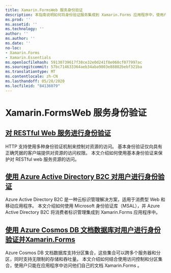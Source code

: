 ```yaml
---
title: Xamarin.FormsWeb 服务身份验证
description: 本指南说明如何将身份验证服务集成到 Xamarin.Forms 应用程序中，使用户能够在仅有权访问自己的数据时共享后端。
ms.prod: ''
ms.assetid: ''
ms.technology: ''
author: ''
ms.author: ''
ms.date: ''
no-loc:
- Xamarin.Forms
- Xamarin.Essentials
ms.openlocfilehash: 59130739617f38ce32e0d241f8e068cf077997ac
ms.sourcegitcommit: 57bc714633364aeb34aba9803e88802bebf321ba
ms.translationtype: MT
ms.contentlocale: zh-CN
ms.lasthandoff: 05/28/2020
ms.locfileid: "84136079"
---
```

# <a name="xamarinforms-web-service-authentication"></a>Xamarin.FormsWeb 服务身份验证

## <a name="authenticate-a-restful-web-service"></a>[对 RESTful Web 服务进行身份验证](rest.md)

HTTP 支持使用多种身份验证机制来控制对资源的访问。 基本身份验证仅向具有正确凭据的客户端提供对资源的访问权限。 本文介绍如何使用基本身份验证来保护对 RESTful web 服务资源的访问。

## <a name="authenticate-users-with-azure-active-directory-b2c"></a>[使用 Azure Active Directory B2C 对用户进行身份验证](azure-ad-b2c.md)

Azure Active Directory B2C 是一种云标识管理解决方案，适用于消费型 Web 和移动应用程序。 本文介绍如何使用 Microsoft 身份验证库（MSAL），并 Azure Active Directory B2C 将消费者标识管理集成到 Xamarin.Forms 应用程序中。

## <a name="authenticate-users-with-an-azure-cosmos-db-document-database-and-xamarinformsazure-cosmosdb-authmd"></a>[使用 Azure Cosmos DB 文档数据库对用户进行身份验证并Xamarin.Forms](azure-cosmosdb-auth.md)

Azure Cosmos DB 文档数据库支持分区集合，这些集合可以跨多个服务器和分区，同时支持无限制的存储和吞吐量。 本文介绍如何结合使用访问控制和分区集合，使用户只能在应用程序中访问他们自己的文档 Xamarin.Forms 。
